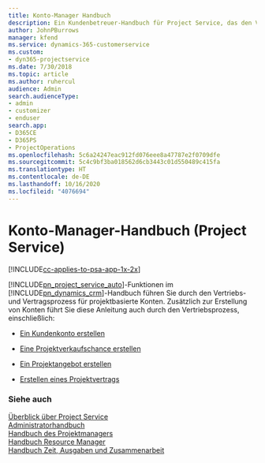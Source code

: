 ```yaml
---
title: Konto-Manager Handbuch
description: Ein Kundenbetreuer-Handbuch für Project Service, das den Verkaufs- und Vertragsprozess für projektbasierte Konten durchgeht.
author: JohnPBurrows
manager: kfend
ms.service: dynamics-365-customerservice
ms.custom:
- dyn365-projectservice
ms.date: 7/30/2018
ms.topic: article
ms.author: ruhercul
audience: Admin
search.audienceType:
- admin
- customizer
- enduser
search.app:
- D365CE
- D365PS
- ProjectOperations
ms.openlocfilehash: 5c6a24247eac912fd076eee8a47787e2f0709dfe
ms.sourcegitcommit: 5c4c9bf3ba018562d6cb3443c01d550489c415fa
ms.translationtype: HT
ms.contentlocale: de-DE
ms.lasthandoff: 10/16/2020
ms.locfileid: "4076694"
---
```

# <a name="account-manager-guide-project-service"></a>Konto-Manager-Handbuch (Project Service)

[!INCLUDE[cc-applies-to-psa-app-1x-2x](../includes/cc-applies-to-psa-app-1x-2x.md)]

[!INCLUDE[pn_project_service_auto](../includes/pn-project-service-auto.md)]-Funktionen im [!INCLUDE[pn_dynamics_crm](../includes/pn-dynamics-crm.md)]-Handbuch führen Sie durch den Vertriebs- und Vertragsprozess für projektbasierte Konten. Zusätzlich zur Erstellung von Konten führt Sie diese Anleitung auch durch den Vertriebsprozess, einschließlich:  
  
-   [Ein Kundenkonto erstellen](../psa/create-customer-account.md)  
  
-   [Eine Projektverkaufschance erstellen](../psa/create-project-opportunity.md)  
  
-   [Ein Projektangebot erstellen](../psa/create-project-quote.md)  
  
-   [Erstellen eines Projektvertrags](../psa/create-project-contract.md)  
  
  
### <a name="see-also"></a>Siehe auch  
 [Überblick über Project Service](../psa/overview.md)   
 [Administratorhandbuch](../psa/admin-guide.md)   
 [Handbuch des Projektmanagers](../psa/project-manager-guide.md)   
 [Handbuch Resource Manager](../psa/resource-manager-guide.md)   
 [Handbuch Zeit, Ausgaben und Zusammenarbeit](../psa/time-expense-collaboration-guide.md)
